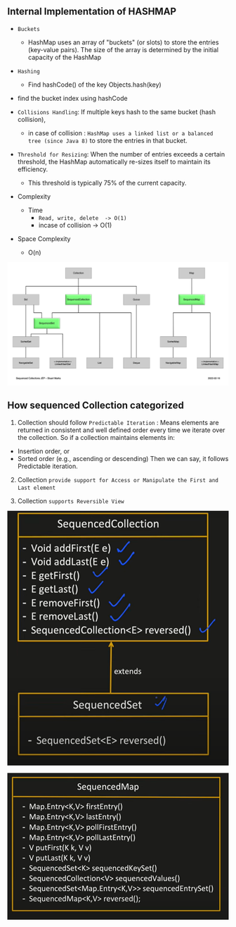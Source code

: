 ## Internal Implementation of HASHMAP

- `Buckets`
  - HashMap uses an array of "buckets" (or slots) to store the entries (key-value pairs). The size of the array is determined by the initial capacity of the HashMap
- `Hashing`
  - Find hashCode() of the key Objects.hash(key)
- find the bucket index using hashCode
- `Collisions Handling`: If multiple keys hash to the same bucket (hash collision),
  - in case of collision : `HashMap uses a linked list or a balanced tree (since Java 8)` to store the entries in that bucket.
- `Threshold for Resizing`: When the number of entries exceeds a certain threshold, the HashMap automatically re-sizes itself to maintain its efficiency.
  - This threshold is typically 75% of the current capacity.
- Complexity

  - Time
    - `Read, write, delete  -> O(1)`
    - incase of collision -> O(1)

- Space Complexity
  - O(n)

![Collection -java21](./img/collection-java21.png)

## How sequenced Collection categorized

1. Collection should follow `Predictable Iteration` :
   Means elements are returned in consistent and well defined order every time we iterate over the collection.
   So if a collection maintains elements in:

- Insertion order, or
- Sorted order (e.g., ascending or descending)
  Then we can say, it follows Predictable iteration.

2. Collection `provide support for Access or Manipulate the First and Last element`

3. Collection `supports Reversible View`

![sequenced-collection-methods](./img/sequenced-collection-methods.png)

![sequenced-Map-methods](./img/sequenced-Map-methods.png)
